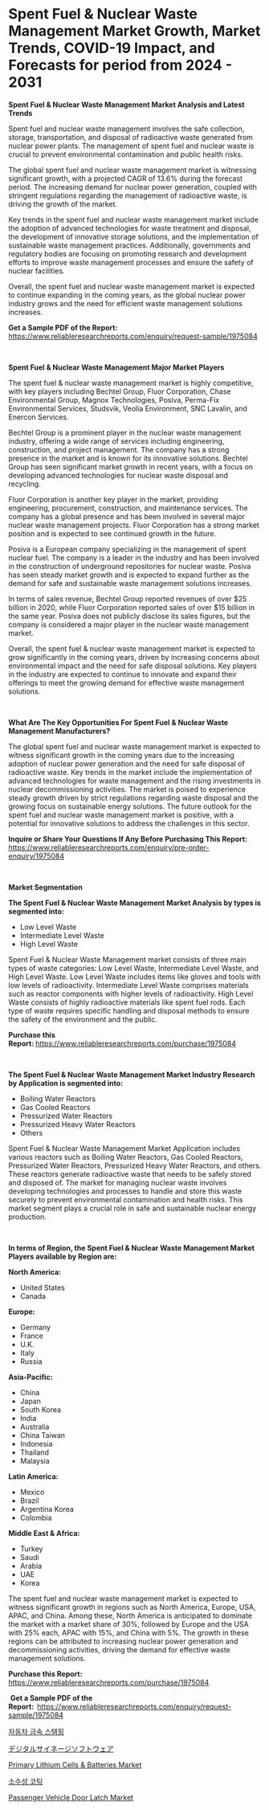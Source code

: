 <p><h1>Spent Fuel & Nuclear Waste Management Market Growth, Market Trends, COVID-19 Impact, and Forecasts for period from 2024 - 2031</h1></p><p><strong>Spent Fuel & Nuclear Waste Management Market Analysis and Latest Trends</strong></p>
<p><p>Spent fuel and nuclear waste management involves the safe collection, storage, transportation, and disposal of radioactive waste generated from nuclear power plants. The management of spent fuel and nuclear waste is crucial to prevent environmental contamination and public health risks.</p><p>The global spent fuel and nuclear waste management market is witnessing significant growth, with a projected CAGR of 13.6% during the forecast period. The increasing demand for nuclear power generation, coupled with stringent regulations regarding the management of radioactive waste, is driving the growth of the market.</p><p>Key trends in the spent fuel and nuclear waste management market include the adoption of advanced technologies for waste treatment and disposal, the development of innovative storage solutions, and the implementation of sustainable waste management practices. Additionally, governments and regulatory bodies are focusing on promoting research and development efforts to improve waste management processes and ensure the safety of nuclear facilities.</p><p>Overall, the spent fuel and nuclear waste management market is expected to continue expanding in the coming years, as the global nuclear power industry grows and the need for efficient waste management solutions increases.</p></p>
<p><strong>Get a Sample PDF of the Report:&nbsp;</strong> <a href="https://www.reliableresearchreports.com/enquiry/request-sample/1975084">https://www.reliableresearchreports.com/enquiry/request-sample/1975084</a></p>
<p>&nbsp;</p>
<p><strong>Spent Fuel & Nuclear Waste Management Major Market Players</strong></p>
<p><p>The spent fuel & nuclear waste management market is highly competitive, with key players including Bechtel Group, Fluor Corporation, Chase Environmental Group, Magnox Technologies, Posiva, Perma-Fix Environmental Services, Studsvik, Veolia Environment, SNC Lavalin, and Enercon Services.</p><p>Bechtel Group is a prominent player in the nuclear waste management industry, offering a wide range of services including engineering, construction, and project management. The company has a strong presence in the market and is known for its innovative solutions. Bechtel Group has seen significant market growth in recent years, with a focus on developing advanced technologies for nuclear waste disposal and recycling.</p><p>Fluor Corporation is another key player in the market, providing engineering, procurement, construction, and maintenance services. The company has a global presence and has been involved in several major nuclear waste management projects. Fluor Corporation has a strong market position and is expected to see continued growth in the future.</p><p>Posiva is a European company specializing in the management of spent nuclear fuel. The company is a leader in the industry and has been involved in the construction of underground repositories for nuclear waste. Posiva has seen steady market growth and is expected to expand further as the demand for safe and sustainable waste management solutions increases.</p><p>In terms of sales revenue, Bechtel Group reported revenues of over $25 billion in 2020, while Fluor Corporation reported sales of over $15 billion in the same year. Posiva does not publicly disclose its sales figures, but the company is considered a major player in the nuclear waste management market.</p><p>Overall, the spent fuel & nuclear waste management market is expected to grow significantly in the coming years, driven by increasing concerns about environmental impact and the need for safe disposal solutions. Key players in the industry are expected to continue to innovate and expand their offerings to meet the growing demand for effective waste management solutions.</p></p>
<p>&nbsp;</p>
<p><strong>What Are The Key Opportunities For Spent Fuel & Nuclear Waste Management Manufacturers?</strong></p>
<p><p>The global spent fuel and nuclear waste management market is expected to witness significant growth in the coming years due to the increasing adoption of nuclear power generation and the need for safe disposal of radioactive waste. Key trends in the market include the implementation of advanced technologies for waste management and the rising investments in nuclear decommissioning activities. The market is poised to experience steady growth driven by strict regulations regarding waste disposal and the growing focus on sustainable energy solutions. The future outlook for the spent fuel and nuclear waste management market is positive, with a potential for innovative solutions to address the challenges in this sector.</p></p>
<p><strong>Inquire or Share Your Questions If Any Before Purchasing This Report:</strong> <a href="https://www.reliableresearchreports.com/enquiry/pre-order-enquiry/1975084">https://www.reliableresearchreports.com/enquiry/pre-order-enquiry/1975084</a></p>
<p>&nbsp;</p>
<p><strong>Market Segmentation</strong></p>
<p><strong>The Spent Fuel & Nuclear Waste Management Market Analysis by types is segmented into:</strong></p>
<p><ul><li>Low Level Waste</li><li>Intermediate Level Waste</li><li>High Level Waste</li></ul></p>
<p><p>Spent Fuel & Nuclear Waste Management market consists of three main types of waste categories: Low Level Waste, Intermediate Level Waste, and High Level Waste. Low Level Waste includes items like gloves and tools with low levels of radioactivity. Intermediate Level Waste comprises materials such as reactor components with higher levels of radioactivity. High Level Waste consists of highly radioactive materials like spent fuel rods. Each type of waste requires specific handling and disposal methods to ensure the safety of the environment and the public.</p></p>
<p><strong>Purchase this Report:&nbsp;</strong><a href="https://www.reliableresearchreports.com/purchase/1975084">https://www.reliableresearchreports.com/purchase/1975084</a></p>
<p>&nbsp;</p>
<p><strong>The Spent Fuel & Nuclear Waste Management Market Industry Research by Application is segmented into:</strong></p>
<p><ul><li>Boiling Water Reactors</li><li>Gas Cooled Reactors</li><li>Pressurized Water Reactors</li><li>Pressurized Heavy Water Reactors</li><li>Others</li></ul></p>
<p><p>Spent Fuel & Nuclear Waste Management Market Application includes various reactors such as Boiling Water Reactors, Gas Cooled Reactors, Pressurized Water Reactors, Pressurized Heavy Water Reactors, and others. These reactors generate radioactive waste that needs to be safely stored and disposed of. The market for managing nuclear waste involves developing technologies and processes to handle and store this waste securely to prevent environmental contamination and health risks. This market segment plays a crucial role in safe and sustainable nuclear energy production.</p></p>
<p>&nbsp;</p>
<p><strong>In terms of Region, the Spent Fuel & Nuclear Waste Management Market Players available by Region are:</strong></p>
<p>
    <p> <strong> North America: </strong>
        <ul>
            <li>United States</li>
            <li>Canada</li>
        </ul>
        </p> 
    <p> <strong> Europe: </strong>
        <ul>
            <li>Germany</li>
            <li>France</li>
            <li>U.K.</li>
            <li>Italy</li>
            <li>Russia</li>
        </ul>
        </p> 
    <p> <strong> Asia-Pacific: </strong>
        <ul>
            <li>China</li>
            <li>Japan</li>
            <li>South Korea</li>
            <li>India</li>
            <li>Australia</li>
            <li>China Taiwan</li>
            <li>Indonesia</li>
            <li>Thailand</li>
            <li>Malaysia</li>
        </ul>
        </p> 
    <p> <strong> Latin America: </strong>
        <ul>
            <li>Mexico</li>
            <li>Brazil</li>
            <li>Argentina Korea</li>
            <li>Colombia</li>
        </ul>
        </p> 
    <p> <strong> Middle East & Africa: </strong>
        <ul>
            <li>Turkey</li>
            <li>Saudi</li>
            <li>Arabia</li>
            <li>UAE</li>
            <li>Korea</li>
        </ul>
    </p>
    </p>
<p><p>The spent fuel and nuclear waste management market is expected to witness significant growth in regions such as North America, Europe, USA, APAC, and China. Among these, North America is anticipated to dominate the market with a market share of 30%, followed by Europe and the USA with 25% each, APAC with 15%, and China with 5%. The growth in these regions can be attributed to increasing nuclear power generation and decommissioning activities, driving the demand for effective waste management solutions.</p></p>
<p><strong>Purchase this Report: </strong><a href="https://www.reliableresearchreports.com/purchase/1975084">https://www.reliableresearchreports.com/purchase/1975084</a></p>
<p>&nbsp;<strong>Get a Sample PDF of the Report:&nbsp;&nbsp;</strong><a href="https://www.reliableresearchreports.com/enquiry/request-sample/1975084">https://www.reliableresearchreports.com/enquiry/request-sample/1975084</a></p>
<p><strong></strong></p>
<p><p><a href="https://medium.com/@davionolson1/%EC%9E%90%EB%8F%99%EC%B0%A8-%EA%B8%88%EC%86%8D-%EC%8A%A4%ED%83%AC%ED%95%91-%EC%8B%9C%EC%9E%A5-%EC%A0%84%EB%A7%9D-%EC%8B%9C%EC%9E%A5-%EB%8F%99%ED%96%A5-%EC%84%B1%EC%9E%A5-2024%EB%85%84%EB%B6%80%ED%84%B0-2031%EB%85%84%EA%B9%8C%EC%A7%80-%EC%98%88%EC%B8%A1%EB%90%9C-%EA%B2%83-81468db56236">자동차 금속 스탬핑</a></p><p><a href="https://github.com/ddwcuskozol07187/Market-Research-Report-List-1/blob/main/846128517075.md">デジタルサイネージソフトウェア</a></p><p><a href="https://github.com/mancsybtousav/Market-Research-Report-List-1/blob/main/primary-lithium-cells-batteries-market.md">Primary Lithium Cells & Batteries Market</a></p><p><a href="https://medium.com/@karenburke2009/%EC%88%98%EC%86%8C%EA%B3%B5%EC%A4%91%ED%95%A9-%EC%BD%94%ED%8C%85-%EC%8B%9C%EC%9E%A5-%EB%B3%B4%EA%B3%A0%EC%84%9C%EB%8A%94-%EC%9D%B4-%EC%8B%9C%EC%9E%A5%EC%9D%98-%EC%B5%9C%EC%8B%A0-%ED%8A%B8%EB%A0%8C%EB%93%9C%EC%99%80-%EC%84%B1%EC%9E%A5-%EA%B8%B0%ED%9A%8C%EB%A5%BC-%EB%B3%B4%EC%97%AC%EC%A4%8D%EB%8B%88%EB%8B%A4-fb26022cb558">소수성 코팅</a></p><p><a href="https://issuu.com/reportprime-2/docs/passenger-vehicle-door-latch-market-size-2030.pptx">Passenger Vehicle Door Latch Market</a></p></p>